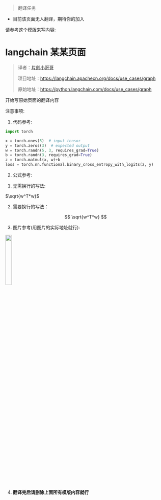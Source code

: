 > 翻译任务

* 目前该页面无人翻译，期待你的加入

请参考这个模版来写内容:


# langchain 某某页面

> 译者：[片刻小哥哥](https://github.com/jiangzhonglian)
>
> 项目地址：<https://langchain.apachecn.org/docs/use_cases/graph>
>
> 原始地址：<https://python.langchain.com/docs/use_cases/graph>

开始写原始页面的翻译内容



注意事项: 

1. 代码参考:

```py
import torch

x = torch.ones(5)  # input tensor
y = torch.zeros(3)  # expected output
w = torch.randn(5, 3, requires_grad=True)
b = torch.randn(3, requires_grad=True)
z = torch.matmul(x, w)+b
loss = torch.nn.functional.binary_cross_entropy_with_logits(z, y)
```

2. 公式参考:

1) 无需换行的写法: 

$\sqrt{w^T*w}$

2) 需要换行的写法：

$$
\sqrt{w^T*w}
$$

3. 图片参考(用图片的实际地址就行):

<img src='http://data.apachecn.org/img/logo/logo_green.png' width=20% />

4. **翻译完后请删除上面所有模版内容就行**